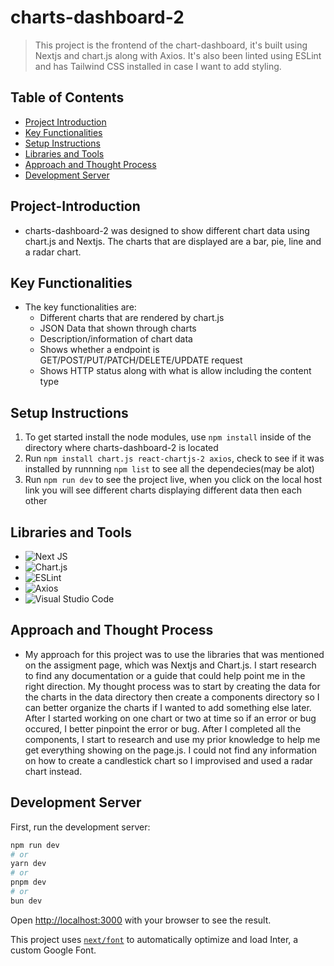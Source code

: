 # charts-dashboard-2
> This project is the frontend of the chart-dashboard, it's built using Nextjs and chart.js along with Axios. It's also been linted using ESLint and has Tailwind CSS installed in case I want to add styling.

## Table of Contents
- [Project Introduction](#project-introduction)
- [Key Functionalities](#key-functionalities)
- [Setup Instructions](#setup-instructions)
- [Libraries and Tools](#libraries-and-tools)
- [Approach and Thought Process](#approach-and-thought-process)
- [Development Server](#development-server)

## Project-Introduction
- charts-dashboard-2 was designed to show different chart data using chart.js and Nextjs. The charts that are displayed are a bar, pie, line and a radar chart.

## Key Functionalities
- The key functionalities are:
   - Different charts that are rendered by chart.js
   - JSON Data that shown through charts
   - Description/information of chart data
   - Shows whether a endpoint is GET/POST/PUT/PATCH/DELETE/UPDATE request
   - Shows HTTP status along with what is allow including the content type

## Setup Instructions
1. To get started install the node modules, use `npm install` inside of the directory where charts-dashboard-2 is located
2. Run `npm install chart.js react-chartjs-2 axios`, check to see if it was installed by runnning `npm list` to see all the dependecies(may be alot)
3. Run `npm run dev` to see the project live, when you click on the local host link you will see different charts displaying different data then each other

## Libraries and Tools
- ![Next JS](https://img.shields.io/badge/Next-black?style=for-the-badge&logo=next.js&logoColor=white)
- ![Chart.js](https://img.shields.io/badge/chart.js-F5788D.svg?style=for-the-badge&logo=chart.js&logoColor=white)
- ![ESLint](https://img.shields.io/badge/ESLint-4B3263?style=for-the-badge&logo=eslint&logoColor=white)
- ![Axios](https://ziadoua.github.io/m3-Markdown-Badges/badges/Axios/axios1.svg)
- ![Visual Studio Code](https://img.shields.io/badge/Visual%20Studio%20Code-0078d7.svg?style=for-the-badge&logo=visual-studio-code&logoColor=white)

## Approach and Thought Process
- My approach for this project was to use the libraries that was mentioned on the assigment page, which was Nextjs and Chart.js. I start research to find any documentation or a guide that could help point me in the right direction. My thought process was to start by creating the data for the charts in the data directory then create a components directory so I can better organize the charts if I wanted to add something else later. After I started working on one chart or two at time so if an error or bug occured, I better pinpoint the error or bug. After I completed all the components, I start to research and use my prior knowledge to help me get everything showing on the page.js. I could not find any information on how to create a candlestick chart so I improvised and used a radar chart instead.

## Development Server
First, run the development server:

```bash
npm run dev
# or
yarn dev
# or
pnpm dev
# or
bun dev
```

Open [http://localhost:3000](http://localhost:3000) with your browser to see the result. 

This project uses [`next/font`](https://nextjs.org/docs/basic-features/font-optimization) to automatically optimize and load Inter, a custom Google Font.
